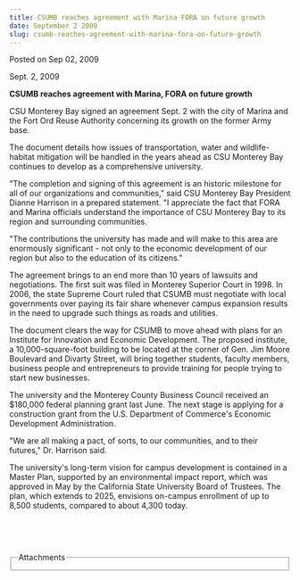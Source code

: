 ```yaml
---
title: CSUMB reaches agreement with Marina FORA on future growth
date: September 2 2009
slug: csumb-reaches-agreement-with-marina-fora-on-future-growth
---
```





<span class="date">Posted on Sep 02, 2009    </span>
<p>Sept. 2, 2009</p>
<strong>CSUMB reaches agreement with Marina, FORA on future
growth</strong>
<p>CSU Monterey Bay signed an agreement Sept. 2 with the city of
Marina and the Fort Ord Reuse Authority concerning its growth on
the former Army base.</p>
<p>The document details how issues of transportation, water and
wildlife-habitat mitigation will be handled in the years ahead as
CSU Monterey Bay continues to develop as a comprehensive
university.</p>
<p>&quot;The completion and signing of this agreement is an historic
milestone for all of our organizations and communities,&quot; said CSU
Monterey Bay President Dianne Harrison in a prepared statement. &quot;I
appreciate the fact that FORA and Marina officials understand the
importance of CSU Monterey Bay to its region and surrounding
communities.</p>
<p>&quot;The contributions the university has made and will make to this
area are enormously significant - not only to the economic
development of our region but also to the education of its
citizens.&quot;</p>
<p>The agreement brings to an end more than 10 years of lawsuits
and negotiations. The first suit was filed in Monterey Superior
Court in 1998. In 2006, the state Supreme Court ruled that CSUMB
must negotiate with local governments over paying its fair share
whenever campus expansion results in the need to upgrade such
things as roads and utilities.</p>
<p>The document clears the way for CSUMB to move ahead with plans
for an Institute for Innovation and Economic Development. The
proposed institute, a 10,000-square-foot building to be located at
the corner of Gen. Jim Moore Boulevard and Divarty Street, will
bring together students, faculty members, business people and
entrepreneurs to provide training for people trying to start new
businesses.</p>
<p>The university and the Monterey County Business Council received
an $180,000 federal planning grant last June. The next stage is
applying for a construction grant from the U.S. Department of
Commerce&apos;s Economic Development Administration.</p>
<p>&quot;We are all making a pact, of sorts, to our communities, and to
their futures,&quot; Dr. Harrison said.</p>
<p>The university&apos;s long-term vision for campus development is
contained in a Master Plan, supported by an environmental impact
report, which was approved in May by the California State
University Board of Trustees. The plan, which extends to 2025,
envisions on-campus enrollment of up to 8,500 students, compared to
about 4,300 today.</p>
<p>&#xA0;</p>
<p>&#xA0;</p>
<fieldset class="fieldgroup group-attachments">
<legend>Attachments</legend>
<div class="field field-type-emvideo field-field-attach-video">
<div class="field-items">
<div class="field-item odd">
<div class="emvideo emvideo-video emvideo-"/>
</div>
</div>
</div>
</fieldset>





